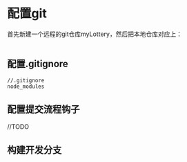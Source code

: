 # 配置git

首先新建一个远程的git仓库myLottery，然后把本地仓库对应上：
```bash


```

## 配置.gitignore
```
//.gitignore
node_modules

```

## 配置提交流程钩子
//TODO

## 构建开发分支
```

```
